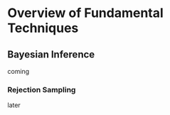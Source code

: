 # Overview of Fundamental Techniques


## Bayesian Inference

coming

### Rejection Sampling


later
